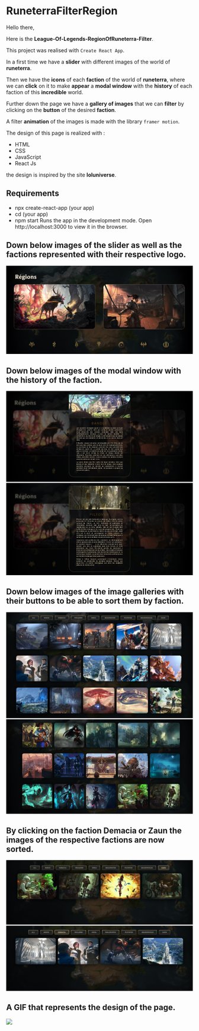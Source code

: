 # RuneterraFilterRegion

Hello there,

Here is the **League-Of-Legends-RegionOfRuneterra-Filter**.

This project was realised with ```Create React App```.

In a first time we have a **slider** with different images of the world of **runeterra**.

Then we have the **icons** of each **faction** of the world of **runeterra**, where we can **click** on it to make **appear** a **modal window** with the **history** of each faction of this **incredible** world.

Further down the page we have a **gallery of images** that we can **filter** by clicking on the **button** of the desired **faction**.

A filter **animation** of the images is made with the library ```framer motion```.

The design of this page is realized with :

* HTML
* CSS
* JavaScript
* React Js

the design is inspired by the site **loluniverse**.

## Requirements

* npx create-react-app (your app)
* cd (your app)
* npm start
    Runs the app in the development mode.
    Open http://localhost:3000 to view it in the browser.

## Down below images of the slider as well as the factions represented with their respective logo.
![](./src/assets/imageReadme1.jpg)
## Down below images of the modal window with the history of the faction.
![](./src/assets/imageReadme2.jpg)
![](./src/assets/imageReadme3.jpg)
## Down below images of the image galleries with their buttons to be able to sort them by faction.
![](./src/assets/imageReadme4.jpg)
![](./src/assets/imageReadme5.jpg)
## By clicking on the faction Demacia or Zaun the images of the respective factions are now sorted.
![](./src/assets/imageReadme6.jpg)
![](./src/assets/imageReadme7.jpg)
## A GIF that represents the design of the page.
![](./src/assets/gifruneterra.gif)


